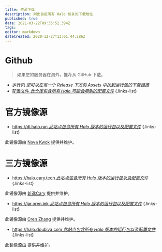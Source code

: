 ```yaml
---
title: 资源下载
description: 列出目前所有 Halo 相关的下载地址
published: true
date: 2021-03-22T09:35:52.394Z
tags: 
editor: markdown
dateCreated: 2020-12-27T13:01:44.286Z
---
```


# Github
> 如果您的服务器在海外，推荐从 GitHub 下载。

- [运行包 *您可以在每一个 Release 下方的 Assets 中找到运行包的下载链接*](https://github.com/halo-dev/halo/releases)
- [配置文件 *此仓库包含所有 Halo 可能会用到的配置文件*](https://github.com/halo-dev/halo-common)
{.links-list}

# 官方镜像源

- [https://dl.halo.run *此站点包含所有 Halo 版本的运行包以及配置文件*](https://dl.halo.run)
{.links-list}

此镜像源由 [Nova Kwok](https://nova.moe/) 提供并维护。

# 三方镜像源

- [https://halo.cary.tech *此站点包含所有 Halo 版本的运行包以及配置文件*](https://halo.cary.tech)
{.links-list}

此镜像源由 [新逸Cary](https://blog.xinac.cn) 提供并维护。

- [https://jar.oren.ink *此站点包含所有 Halo 版本的运行包以及配置文件*](https://jar.oren.ink)
{.links-list}

此镜像源由 [Oren Zhang](https://halo.oren.ink) 提供并维护。

- [https://halo.doubiya.com *此站点包含所有 Halo 版本的运行包以及配置文件*](https://halo.doubiya.com)
{.links-list}

此镜像源由 []() 提供并维护。